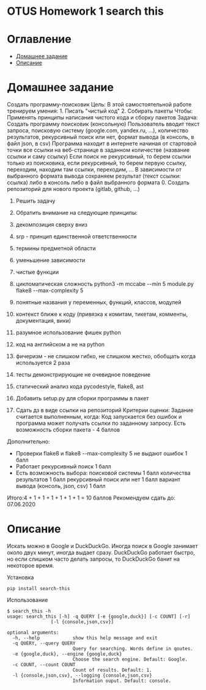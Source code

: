 OTUS Homework 1 search this
=======

# Оглавление

- [Домашнее задание](#quick-start-guide)
- [Описание](#scrapli-what-is-it)

# Домашнее задание

Создать программу-поисковик
Цель: В этой самостоятельной работе тренируем умения: 1. Писать "чистый код" 2. Собирать пакеты Чтобы: Применять принципы написания чистого кода и сборку пакетов Задача: Создать программу поисковик (консольную) Пользователь вводит текст запроса, поисковую систему (google.com, yandex.ru, ...), количество результатов, рекурсивный поиск или нет, формат вывода (в консоль, в файл json, в csv) Программа находит в интернете начиная от стартовой точки все ссылки на веб-странице в заданном количестве (название ссылки и саму ссылку) Если поиск не рекурсивный, то берем ссылки только из поисковика, если рекурсивный, то берем первую ссылку, переходим, находим там ссылки, переходим, ... В зависимости от выбранного формата вывода сохраняем результат (текст ссылки: ссылка) либо в консоль либо в файл выбранного формата
0. Создать репозиторий для нового проекта (gitlab, github, ...)

1. Решить задачу
2. Обратить внимание на следующие принципы:

1. декомпозиция сверху вниз
2. srp - принцип единственной ответственности
3. термины предметной области
4. уменьшение зависимости
5. чистые функции
6. цикломатическая сложность
python3 -m mccabe --min 5 module.py
flake8 --max-complexity 5
7. понятные названия у переменных, функций, классов, модулей
8. контекст ближе к коду (привязка к комитам, тикетам, комменты, документация, вики)
9. разумное использование фишек python
10. код на английском а не на python
11. фичеризм - не слишком гибко, не слишком жестко, обобщать когда используется 2 раза
12. тесты демонстрирующие не очевидное поведение
13. статический анализ кода pycodestyle, flake8, ast

4. Добавить setup.py для сборки программы в пакет

5. Сдать дз в виде ссылки на репозиторий
Критерии оценки: Задание считается выполненным, когда:
Код запускается без ошибок и программа может получать ссылки по заданному запросу. Есть возможность сборки пакета - 4 баллов

Дополнительно:
- Проверки flake8 и flake8 --max-complexity 5 не выдают ошибок 1 балл
- Работает рекурсивный поиск 1 балл
- Есть возможность выбора:
поисковой системы 1 балл
количества результатов 1 балл
рекурсивный поиск или нет 1 балл
вариант вывода (консоль, json, csv) 1 балл

Итого:4 + 1 + 1 + 1 + 1 + 1 + 1 = 10 баллов
Рекомендуем сдать до: 07.06.2020

# Описание
Искать можно в Google и DuckDuckGo. Иногда поиск в Google занимает около двух минут, иногда выдает сразу.
DuckDuckGo работает быстро, но если слишком часто делать запросы, то DuckDuckGo банит на некоторое время.

Установка
```
pip install search-this
```
Использование
```
$ search_this -h
usage: search_this [-h] -q QUERY [-e {google,duck}] [-c COUNT] [-r]
                [-l {console,json,csv}]

optional arguments:
  -h, --help            show this help message and exit
  -q QUERY, --query QUERY
                        Query for searching. Words define in qoutes.
  -e {google,duck}, --engine {google,duck}
                        Choose the search engine. Default: Google.
  -c COUNT, --count COUNT
                        Count of results. Default: 1.
  -l {console,json,csv}, --logging {console,json,csv}
                        Information ouput. Default: console.
```